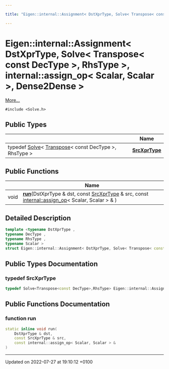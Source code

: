 ```yaml
---

title: "Eigen::internal::Assignment< DstXprType, Solve< Transpose< const DecType >, RhsType >, internal::assign_op< Scalar, Scalar >, Dense2Dense >"

---
```


# Eigen::internal::Assignment< DstXprType, Solve< Transpose< const DecType >, RhsType >, internal::assign_op< Scalar, Scalar >, Dense2Dense >



 [More...](#detailed-description)


`#include <Solve.h>`

## Public Types

|                | Name           |
| -------------- | -------------- |
| typedef <a href="http://example.org/classes/classeigen_1_1solve/">Solve</a>< <a href="http://example.org/classes/classeigen_1_1transpose/">Transpose</a>< const DecType >, RhsType > | **[SrcXprType](http://example.org/classes/structeigen_1_1internal_1_1assignment_3_01dstxprtype_00_01solve_3_01transpose_3_01const_01dectyp4fab8f0684efbab0808878d327f01d3d/#typedef-srcxprtype)**  |

## Public Functions

|                | Name           |
| -------------- | -------------- |
| void | **[run](http://example.org/classes/structeigen_1_1internal_1_1assignment_3_01dstxprtype_00_01solve_3_01transpose_3_01const_01dectyp4fab8f0684efbab0808878d327f01d3d/#function-run)**(DstXprType & dst, const <a href="http://example.org/classes/structeigen_1_1internal_1_1assignment_3_01dstxprtype_00_01solve_3_01transpose_3_01const_01dectyp4fab8f0684efbab0808878d327f01d3d/#typedef-srcxprtype">SrcXprType</a> & src, const <a href="http://example.org/classes/structeigen_1_1internal_1_1assign__op/">internal::assign_op</a>< Scalar, Scalar > & ) |

## Detailed Description

```cpp
template <typename DstXprType ,
typename DecType ,
typename RhsType ,
typename Scalar >
struct Eigen::internal::Assignment< DstXprType, Solve< Transpose< const DecType >, RhsType >, internal::assign_op< Scalar, Scalar >, Dense2Dense >;
```

## Public Types Documentation

### typedef SrcXprType

```cpp
typedef Solve<Transpose<const DecType>,RhsType> Eigen::internal::Assignment< DstXprType, Solve< Transpose< const DecType >, RhsType >, internal::assign_op< Scalar, Scalar >, Dense2Dense >::SrcXprType;
```


## Public Functions Documentation

### function run

```cpp
static inline void run(
    DstXprType & dst,
    const SrcXprType & src,
    const internal::assign_op< Scalar, Scalar > & 
)
```


-------------------------------

Updated on 2022-07-27 at 19:10:12 +0100